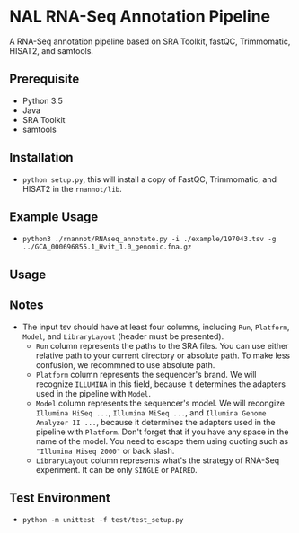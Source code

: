 # NAL RNA-Seq Annotation Pipeline

A RNA-Seq annotation pipeline based on SRA Toolkit, fastQC, Trimmomatic, HISAT2, and samtools.

## Prerequisite

- Python 3.5
- Java
- SRA Toolkit
- samtools

## Installation

- `python setup.py`, this will install a copy of FastQC, Trimmomatic, and HISAT2 in the `rnannot/lib`.

## Example Usage

- `python3 ./rnannot/RNAseq_annotate.py -i ./example/197043.tsv -g ../GCA_000696855.1_Hvit_1.0_genomic.fna.gz`

## Usage

## Notes

- The input tsv should have at least four columns, including `Run`, `Platform`, `Model`, and `LibraryLayout` (header must be presented).
  - `Run` column represents the paths to the SRA files. You can use either relative path to your current directory or absolute path. To make less confusion, we recommned to use absolute path.
  - `Platform` column represents the sequencer's brand. We will recognize `ILLUMINA` in this field, because it determines the adapters used in the pipeline with `Model`.
  - `Model` column represents the sequencer's model. We will recongize `Illumina HiSeq ...`, `Illumina MiSeq ...`, and `Illumina Genome Analyzer II ...`, because it determines the adapters used in the pipeline with `Platform`. Don't forget that if you have any space in the name of the model. You need to escape them using quoting such as `"Illumina Hiseq 2000"` or back slash. 
  - `LibraryLayout` column represents what's the strategy of RNA-Seq experiment. It can be only `SINGLE` or `PAIRED`.

## Test Environment
- `python -m unittest -f test/test_setup.py`
